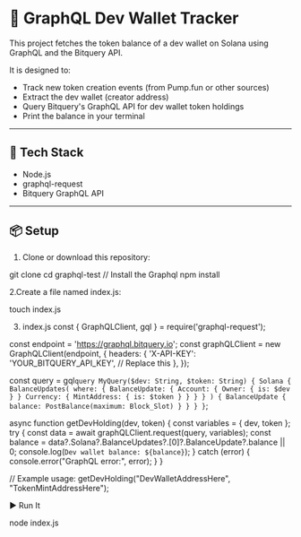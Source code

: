 # 🚀 GraphQL Dev Wallet Tracker

This project fetches the token balance of a dev wallet on Solana using GraphQL and the Bitquery API.

It is designed to:

- Track new token creation events (from Pump.fun or other sources)
- Extract the dev wallet (creator address)
- Query Bitquery's GraphQL API for dev wallet token holdings
- Print the balance in your terminal

---

## 🧰 Tech Stack

- Node.js
- graphql-request
- Bitquery GraphQL API

---

## 📦 Setup

1. Clone or download this repository:


git clone <repo-url>
cd graphql-test
// Install the Graphql
npm install

2.Create a file named index.js:

touch index.js

3. index.js
const { GraphQLClient, gql } = require('graphql-request');

const endpoint = 'https://graphql.bitquery.io';
const graphQLClient = new GraphQLClient(endpoint, {
  headers: {
    'X-API-KEY': 'YOUR_BITQUERY_API_KEY', // Replace this
  },
});

const query = gql`
  query MyQuery($dev: String, $token: String) {
    Solana {
      BalanceUpdates(
        where: {
          BalanceUpdate: {
            Account: { Owner: { is: $dev } }
            Currency: { MintAddress: { is: $token } }
          }
        }
      ) {
        BalanceUpdate {
          balance: PostBalance(maximum: Block_Slot)
        }
      }
    }
  }
`;

async function getDevHolding(dev, token) {
  const variables = { dev, token };
  try {
    const data = await graphQLClient.request(query, variables);
    const balance = data?.Solana?.BalanceUpdates?.[0]?.BalanceUpdate?.balance || 0;
    console.log(`Dev wallet balance: ${balance}`);
  } catch (error) {
    console.error("GraphQL error:", error);
  }
}

// Example usage:
getDevHolding("DevWalletAddressHere", "TokenMintAddressHere");


▶️ Run It

node index.js
